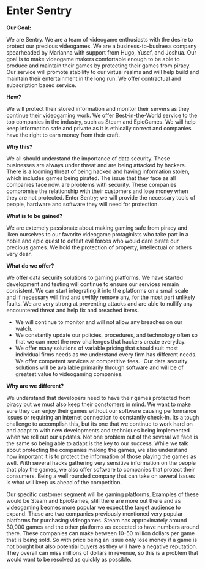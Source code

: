 # Enter Sentry

**Our Goal:**

We are Sentry. We are a team of videogame enthusiasts with the desire to protect our precious videogames. We are a business-to-business company spearheaded by Marianna with support from Hugo, Yusef, and Joshua. Our goal is to make videogame makers comfortable enough to be able to produce and maintain their games by protecting their games from piracy. Our service will promote stability to our virtual realms and will help build and maintain their entertainment in the long run.  We offer contractual and subscription based service. 

**How?**

We will protect their stored information and monitor their servers as they continue their videogaming work. We offer Best-in-the-World service to the top companies in the industry, such as Steam and EpicGames. We will help keep information safe and private as it is ethically correct and companies have the right to earn money from their craft. 

**Why this?**

We all should understand the importance of data security. These businesses are always under threat and are being attacked by hackers. There is a looming threat of being hacked and having information stolen, which includes games being pirated. The issue that they face as all companies face now, are problems with security. These companies compromise the relationship with their customers and lose money when they are not protected. Enter Sentry; we will provide the necessary tools of people, hardware and software they will need for protection. 

**What is to be gained?**  

We are extemely passionate about making gaming safe from piracy and liken ourselves to our favorite videogame protaginists who take part in a noble and epic quest to defeat evil forces who would dare pirate our precious games. 
We hold the protection of property, intellectual or others very dear. 

**What do we offer?**

We offer data security solutions to gaming platforms. We have started development and testing will continue to ensure our services remain  consistent. We can start integrating it into the platforms on a small scale and if necessary will find and swiftly remove any, for the most part unlikely faults. We are very strong at preventing attacks and are able to nullify any encountered threat and help fix and breached items.
- We will continue to monitor and will not allow any breaches on our watch.
- We constantly update our policies, procedures, and technology often so that we can meet the new challenges that hackers create everyday. 
- We offer many solutions of variable pricing that should suit most individual firms needs as we understand every firm has different needs. We offer competent services at competitive fees. 
-Our data security solutions will be available primarily through software and will be of greatest value to videogaming companies.

**Why are we different?**

We understand that developers need to have their games protected from piracy but we must also keep their constomers in mind. We want to make sure they can enjoy their games without our software causing performance issues or requiring an internet connection to constantly check-in. Its a tough challenge to accomplish this, but its one that we continue to work hard on and adapt to with new developments and techniques being implemented when we roll out our updates. Not one problem out of the several we face is the same so being able to adapt is the key to our success. While we talk about protecting the companies making the games, we also understand how important it is to protect the information of those playing the games as well. With several hacks gathering very sensitive information on the people that play the games, we also offer software to companies that protect their consumers. Being a well rounded company that can take on several issues is what will keep us ahead of the competition.


Our specific customer segment will be gaming platforms. Examples of these would be Steam and EpicGames, still there are more out there and as videogaming beomes more popular we expect the target audience to expand. These are two companies previously mentioned very popular platforms for purchasing videogames. Steam has approximately around 30,000 games and the other platforms as expected to have numbers around there. These companies can make between 10-50 million dollars per game that is being sold.   So with price being an issue only lose money if a game is not bought but also potential buyers as they will have a negative reputation. They overall can miss millions of dollars in revenue, so this is a problem that would want to be resolved as quickly as possible. 
